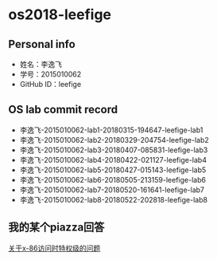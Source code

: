 # os2018-leefige

## Personal info

- 姓名：李逸飞
- 学号：2015010062
- GitHub ID：leefige

## OS lab commit record

- 李逸飞-2015010062-lab1-20180315-194647-leefige-lab1
- 李逸飞-2015010062-lab2-20180329-204754-leefige-lab2
- 李逸飞-2015010062-lab3-20180407-085831-leefige-lab3
- 李逸飞-2015010062-lab4-20180422-021127-leefige-lab4
- 李逸飞-2015010062-lab5-20180427-015143-leefige-lab5
- 李逸飞-2015010062-lab6-20180505-213159-leefige-lab6
- 李逸飞-2015010062-lab7-20180520-161641-leefige-lab7
- 李逸飞-2015010062-lab8-20180522-202818-leefige-lab8

## 我的某个piazza回答

[关于x-86访问时特权级的问题](https://piazza.com/class/i5j09fnsl7k5x0?cid=1009)
